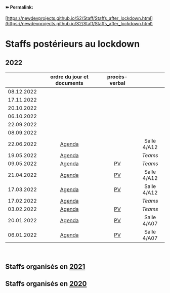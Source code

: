 <link rel="stylesheet" href="https://newdevprojects.github.io/S2/S2.css">

#### &#10173; Permalink: 
[https://newdevprojects.github.io/S2/Staff/Staffs_after_lockdown.html](https://newdevprojects.github.io/S2/Staff/Staffs_after_lockdown.html)

# Staffs postérieurs au lockdown

## 2022

| &nbsp; | ordre du jour et documents | procès-verbal | &nbsp; |
| :---: | :---: | :---: | :---: |
| 08.12.2022 | &nbsp; | &nbsp; | &nbsp; |
| 17.11.2022 | &nbsp; | &nbsp; | &nbsp; |
| 20.10.2022 | &nbsp; | &nbsp; | &nbsp; |
| 06.10.2022 | &nbsp; | &nbsp; | &nbsp; |
| 22.09.2022 | &nbsp; | &nbsp; | &nbsp; |
| 08.09.2022 | &nbsp; | &nbsp; | &nbsp; |
| 22.06.2022 | [Agenda](http://simp.ly/p/9QJ9zZ) | &nbsp; | Salle 4/A12 |
| 19.05.2022 | [Agenda](http://simp.ly/p/Xg3mx8) | &nbsp; | *Teams* |
| 09.05.2022 | [Agenda](http://simp.ly/p/28t6xN) | [PV](http://simp.ly/p/CcGjBx) | *Teams* |
| 21.04.2022 | [Agenda](http://simp.ly/p/tYJF10) | [PV](http://simp.ly/p/zdYbGJ) | Salle 4/A12 |
| 17.03.2022 | [Agenda](http://simp.ly/p/mLbhkG) | [PV](http://simp.ly/p/1rpGdm) | Salle 4/A12 |
| 17.02.2022 | [Agenda](http://simp.ly/p/1WGlqz) | &nbsp; | *Teams* |
| 03.02.2022 | [Agenda](http://simp.ly/p/5m6j2W) | [PV](http://simp.ly/p/9fXwDN) | *Teams* |
| 20.01.2022 | [Agenda](http://simp.ly/p/2VRD9F) | [PV](http://simp.ly/p/cV8nsc) | Salle 4/A07 |
| 06.01.2022 | [Agenda](http://simp.ly/p/CQxlvW) | [PV](http://simp.ly/p/974TQB) | Salle 4/A07 |

&nbsp;

## Staffs organisés en [2021](Staffs_after_lockdown_2021.md)

## Staffs organisés en [2020](Staffs_after_lockdown_2020.md)

